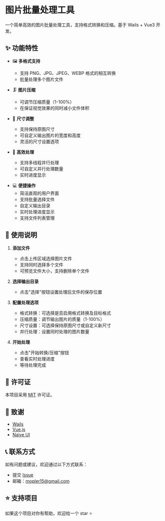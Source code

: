 # 图片批量处理工具

一个简单高效的图片批量处理工具，支持格式转换和压缩。基于 Wails + Vue3 开发。

## ✨ 功能特性

- 🖼️ **多格式支持**
  - 支持 PNG、JPG、JPEG、WEBP 格式的相互转换
  - 批量处理多个图片文件

- 🗜️ **图片压缩**
  - 可调节压缩质量（1-100%）
  - 在保证视觉效果的同时减小文件体积

- 📏 **尺寸调整**
  - 支持保持原图尺寸
  - 可自定义输出图片的宽度和高度
  - 灵活的尺寸设置选项

- 🚀 **高效处理**
  - 支持多线程并行处理
  - 可自定义并行处理数量
  - 实时进度显示
<!--  -->
- 💻 **便捷操作**
  - 简洁直观的用户界面
  - 支持批量选择文件
  - 自定义输出目录
  - 实时处理进度显示
  - 支持文件列表管理

## 🚀 使用说明

1. **添加文件**
   - 点击上传区域选择图片文件
   - 支持同时选择多个文件
   - 可预览文件大小，支持删除单个文件

2. **选择输出目录**
   - 点击"选择"按钮设置处理后文件的保存位置

3. **配置处理选项**
   - 格式转换：可选择是否启用格式转换及目标格式
   - 压缩质量：调节输出图片的质量（1-100%）
   - 尺寸设置：可选择保持原图尺寸或自定义新尺寸
   - 并行处理：设置同时处理的图片数量

4. **开始处理**
   - 点击"开始转换/压缩"按钮
   - 查看实时处理进度
   - 等待处理完成

## 📝 许可证

本项目采用 [MIT](LICENSE) 许可证。

## 🙏 致谢

- [Wails](https://wails.io/)
- [Vue.js](https://vuejs.org/)
- [Naive UI](https://www.naiveui.com/)

## 📞 联系方式

如有问题或建议，欢迎通过以下方式联系：

- 提交 [Issue](https://github.com/WindIslands/image_proce/issues)
- 邮箱：mopler15@gmail.com

## ⭐ 支持项目

如果这个项目对你有帮助，欢迎给一个 star ⭐️
